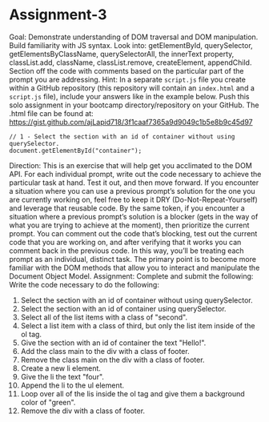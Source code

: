 # Assignment-3

Goal:
Demonstrate understanding of DOM traversal and DOM manipulation. Build familiarity with JS syntax. Look into: getElementById, querySelector, getElementsByClassName, querySelectorAll, the innerText property, classList.add, className, classList.remove, createElement, appendChild. Section off the code with comments based on the particular part of the prompt you are addressing. 
Hint:
In a separate `script.js` file you create within a GitHub repository (this repository will contain an `index.html` and a `script.js` file), include your answers like in the example below. Push this solo assignment in your bootcamp directory/repository on your GitHub.
The .html file can be found at: https://gist.github.com/ajLapid718/3f1caaf7365a9d9049c1b5e8b9c45d97
```
// 1 - Select the section with an id of container without using querySelector.
document.getElementById("container");
```
Direction:
This is an exercise that will help get you acclimated to the DOM API. For each individual prompt, write out the code necessary to achieve the particular task at hand. Test it out, and then move forward. If you encounter a situation where you can use a previous prompt’s solution for the one you are currently working on, feel free to keep it DRY (Do-Not-Repeat-Yourself) and leverage that reusable code. By the same token, if you encounter a situation where a previous prompt’s solution is a blocker (gets in the way of what you are trying to achieve at the moment), then prioritize the current prompt. You can comment out the code that’s blocking, test out the current code that you are working on, and after verifying that it works you can comment back in the previous code. In this way, you’ll be treating each prompt as an individual, distinct task. The primary point is to become more familiar with the DOM methods that allow you to interact and manipulate the Document Object Model.
Assignment:
Complete and submit the following:
Write the code necessary to do the following:
1) Select the section with an id of container without using querySelector.
2) Select the section with an id of container using querySelector.
3) Select all of the list items with a class of "second".
4) Select a list item with a class of third, but only the list item inside of the ol tag.
5) Give the section with an id of container the text "Hello!".
6) Add the class main to the div with a class of footer.
7) Remove the class main on the div with a class of footer.
8) Create a new li element.
9) Give the li the text "four".
10) Append the li to the ul element.
12) Loop over all of the lis inside the ol tag and give them a background color of "green".
13) Remove the div with a class of footer.
